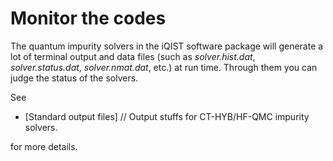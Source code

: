 # Monitor the codes

The quantum impurity solvers in the iQIST software package will generate a lot of terminal output and data files (such as *solver.hist.dat*, *solver.status.dat*, *solver.nmat.dat*, etc.) at run time. Through them you can judge the status of the solvers.

See

* [Standard output files] // Output stuffs for CT-HYB/HF-QMC impurity solvers.

for more details.
